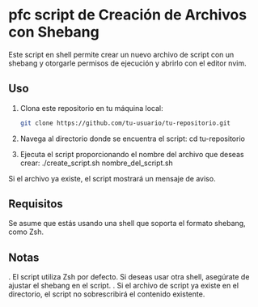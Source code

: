 # pfc script de Creación de Archivos con Shebang

Este script en shell permite crear un nuevo archivo de script con un shebang y otorgarle permisos de ejecución y abrirlo con el editor nvim.

## Uso

1. Clona este repositorio en tu máquina local:

   ```bash
   git clone https://github.com/tu-usuario/tu-repositorio.git

2. Navega al directorio donde se encuentra el script:
    cd tu-repositorio

3. Ejecuta el script proporcionando el nombre del archivo que deseas crear:
   ./create_script.sh nombre_del_script.sh
   
Si el archivo ya existe, el script mostrará un mensaje de aviso.

## Requisitos

Se asume que estás usando una shell que soporta el formato shebang, como Zsh.

## Notas

. El script utiliza Zsh por defecto. Si deseas usar otra shell, asegúrate de ajustar el shebang en el script.
. Si el archivo de script ya existe en el directorio, el script no sobrescribirá el contenido existente.

